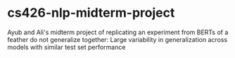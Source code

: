# cs426-nlp-midterm-project
Ayub and Ali's midterm project of replicating an experiment from BERTs of a feather do not generalize together: Large variability in generalization across models with similar test set performance
